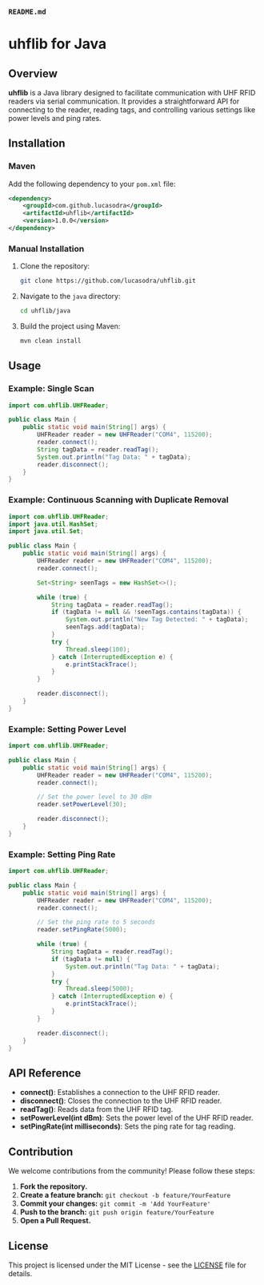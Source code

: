 ### `README.md`

# uhflib for Java

## Overview

**uhflib** is a Java library designed to facilitate communication with UHF RFID readers via serial communication. It provides a straightforward API for connecting to the reader, reading tags, and controlling various settings like power levels and ping rates.

## Installation

### Maven

Add the following dependency to your `pom.xml` file:

```xml
<dependency>
    <groupId>com.github.lucasodra</groupId>
    <artifactId>uhflib</artifactId>
    <version>1.0.0</version>
</dependency>
```

### Manual Installation

1. Clone the repository:

    ```bash
    git clone https://github.com/lucasodra/uhflib.git
    ```

2. Navigate to the `java` directory:

    ```bash
    cd uhflib/java
    ```

3. Build the project using Maven:

    ```bash
    mvn clean install
    ```

## Usage

### Example: Single Scan

```java
import com.uhflib.UHFReader;

public class Main {
    public static void main(String[] args) {
        UHFReader reader = new UHFReader("COM4", 115200);
        reader.connect();
        String tagData = reader.readTag();
        System.out.println("Tag Data: " + tagData);
        reader.disconnect();
    }
}
```

### Example: Continuous Scanning with Duplicate Removal

```java
import com.uhflib.UHFReader;
import java.util.HashSet;
import java.util.Set;

public class Main {
    public static void main(String[] args) {
        UHFReader reader = new UHFReader("COM4", 115200);
        reader.connect();

        Set<String> seenTags = new HashSet<>();

        while (true) {
            String tagData = reader.readTag();
            if (tagData != null && !seenTags.contains(tagData)) {
                System.out.println("New Tag Detected: " + tagData);
                seenTags.add(tagData);
            }
            try {
                Thread.sleep(100);
            } catch (InterruptedException e) {
                e.printStackTrace();
            }
        }

        reader.disconnect();
    }
}
```

### Example: Setting Power Level

```java
import com.uhflib.UHFReader;

public class Main {
    public static void main(String[] args) {
        UHFReader reader = new UHFReader("COM4", 115200);
        reader.connect();

        // Set the power level to 30 dBm
        reader.setPowerLevel(30);

        reader.disconnect();
    }
}
```

### Example: Setting Ping Rate

```java
import com.uhflib.UHFReader;

public class Main {
    public static void main(String[] args) {
        UHFReader reader = new UHFReader("COM4", 115200);
        reader.connect();

        // Set the ping rate to 5 seconds
        reader.setPingRate(5000);

        while (true) {
            String tagData = reader.readTag();
            if (tagData != null) {
                System.out.println("Tag Data: " + tagData);
            }
            try {
                Thread.sleep(5000);
            } catch (InterruptedException e) {
                e.printStackTrace();
            }
        }

        reader.disconnect();
    }
}
```

## API Reference

- **connect()**: Establishes a connection to the UHF RFID reader.
- **disconnect()**: Closes the connection to the UHF RFID reader.
- **readTag()**: Reads data from the UHF RFID tag.
- **setPowerLevel(int dBm)**: Sets the power level of the UHF RFID reader.
- **setPingRate(int milliseconds)**: Sets the ping rate for tag reading.

## Contribution

We welcome contributions from the community! Please follow these steps:

1. **Fork the repository.**
2. **Create a feature branch:** `git checkout -b feature/YourFeature`
3. **Commit your changes:** `git commit -m 'Add YourFeature'`
4. **Push to the branch:** `git push origin feature/YourFeature`
5. **Open a Pull Request.**

## License

This project is licensed under the MIT License - see the [LICENSE](LICENSE) file for details.
```
